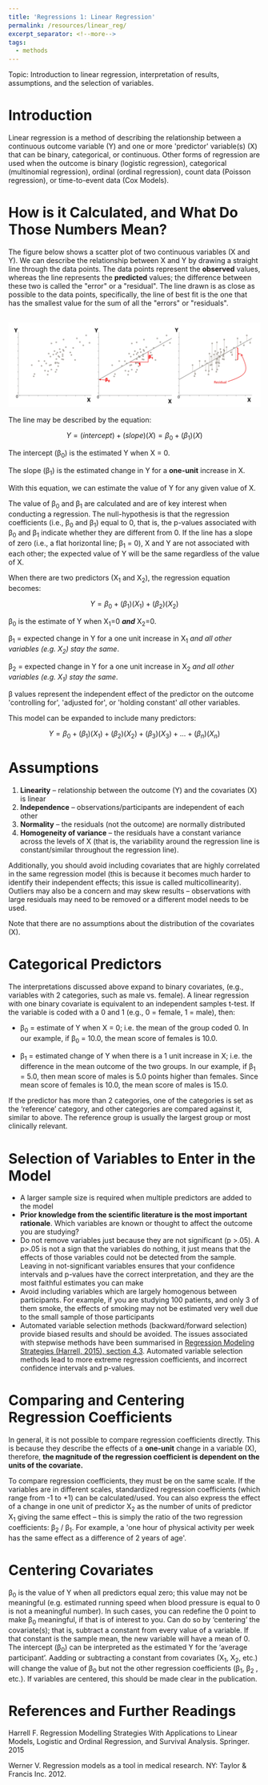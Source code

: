 ```yaml
---
title: 'Regressions 1: Linear Regression'
permalink: /resources/linear_reg/
excerpt_separator: <!--more-->
tags:
  - methods
---
```

<!--more-->
Topic: Introduction to linear regression, interpretation of results, assumptions, and the selection of variables.

# Introduction 
Linear regression is a method of describing the relationship between a continuous outcome variable (Y) and one or more 'predictor' variable(s) (X) that can be binary, categorical, or continuous. Other forms of regression are used when the outcome is binary (logistic regression), categorical (multinomial regression), ordinal (ordinal regression), count data (Poisson regression), or time-to-event data (Cox Models).


# How is it Calculated, and What Do Those Numbers Mean?

The figure below shows a scatter plot of two continuous variables (X and Y). We can describe the relationship between X and Y by drawing a straight line through the data points. The data points represent the **observed** values, whereas the line represents the **predicted** values; the difference between these two is called the "error" or a "residual". The  line drawn is as close as possible to the data points, specifically, the line of best fit is the one that has the smallest value for the sum of all the "errors" or "residuals". 

<br/><img src='/images/resources/regressions/linear/linear1.JPG'>  <br/>


The line may be described by the equation: 

$$ Y = (intercept)+(slope)(X) = β_0 + (β_1)(X) $$

The intercept (β<sub>0</sub>) is the estimated Y when X = 0.

The slope (β<sub>1</sub>) is the estimated change in Y for a **one-unit** increase in X.

With this equation, we can estimate the value of Y for any given value of X.

The value of β<sub>0</sub> and β<sub>1</sub> are calculated and are of key interest when conducting a regression. The null-hypothesis is that the regression coefficients (i.e., β<sub>0</sub> and β<sub>1</sub>) equal to 0, that is, the p-values associated with β<sub>0</sub> and β<sub>1</sub> indicate whether they are different from 0. If the line has a slope of zero (i.e., a flat horizontal line; β<sub>1</sub> = 0), X and Y are not associated with each other; the expected value of Y will be the same regardless of the value of X.


When there are two predictors (X<sub>1</sub> and X<sub>2</sub>), the regression equation becomes:

$$ Y = β_0 + (β_1)(X_1) + (β_2)(X_2) $$



β<sub>0</sub> is the estimate of Y when X<sub>1</sub>=0 ***and*** X<sub>2</sub>=0.

β<sub>1</sub> = expected change in Y for a one unit increase in X<sub>1</sub> *and all other variables (e.g. X<sub>2</sub>) stay the same*.

β<sub>2</sub> = expected change in Y for a one unit increase in X<sub>2</sub> *and all other variables (e.g. X<sub>1</sub>) stay the same*.

β values represent the independent effect of the predictor on the outcome 'controlling for', 'adjusted for', or 'holding constant' *all* other variables. 


This model can be expanded to include many predictors: 

$$ Y = β_0 + (β_1)(X_1) + (β_2)(X_2) + (β_3)(X_3) +... + (β_n)(X_n)$$


# Assumptions
1.  **Linearity** – relationship between the outcome (Y) and the covariates (X) is linear
2.  **Independence** – observations/participants are independent  of each other
3.  **Normality** – the residuals (not the outcome) are normally distributed
4.  **Homogeneity of variance** – the residuals have a constant variance across the levels of X (that is, the variability around the regression line is constant/similar throughout the regression line).

Additionally, you should avoid including covariates that are highly correlated in the same regression model (this is because it becomes much harder to identify their independent effects; this issue is called multicollinearity). Outliers may also be a concern and may skew results – observations with large residuals may need to be removed or a different model needs to be used.

Note that there are no assumptions about the distribution of the covariates (X). 


# Categorical Predictors 
The interpretations discussed above expand to binary covariates, (e.g., variables with 2 categories, such as male vs. female). A linear regression with one binary covariate is equivalent to an independent samples t-test. If the variable is coded with a 0 and 1 (e.g., 0 = female, 1 = male), then: 

- β<sub>0</sub> = estimate of Y when X = 0; i.e. the mean of the group coded 0. In our example, if β<sub>0</sub> = 10.0, the mean score of females is 10.0.
  
- β<sub>1</sub> = estimated change of Y when there is a 1 unit increase in X; i.e. the difference in the mean outcome of the two groups. In our example, if β<sub>1</sub>  = 5.0, then mean score of males is 5.0 points higher than females. Since mean score of females is 10.0, the mean score of males is 15.0. 

If the predictor has more than 2 categories, one of the categories is set as the ‘reference’ category, and other categories are compared against it, similar to above. The reference group is usually the largest group or most clinically relevant.

# Selection of Variables to Enter in the Model
- A larger sample size is required when multiple predictors are added to the model
- **Prior knowledge from the scientific literature is the most important rationale**. Which variables are known or thought to affect the outcome you are studying?
- Do not remove variables just because they are not significant (p >.05). A p>.05 is not a sign that the variables do nothing, it just means that the effects of those variables could not be detected from the sample. Leaving in not-significant variables ensures that your confidence intervals and p-values have the correct interpretation, and they are the most faithful estimates you can make
- Avoid including variables which are largely homogenous between participants. For example, if you are studying 100 patients, and only 3 of them smoke, the effects of smoking may not be estimated very well due to the small sample of those participants
- Automated variable selection methods (backward/forward selection) provide biased results and should be avoided. The issues associated with stepwise methods have been summarised in [Regression Modeling Strategies (Harrell, 2015), section 4.3](https://link.springer.com/book/10.1007/978-3-319-19425-7). Automated variable selection methods lead to more extreme regression coefficients, and incorrect confidence intervals and p-values.

# Comparing and Centering Regression Coefficients
In general, it is not possible to compare regression coefficients directly. This is because they describe the effects of a **one-unit** change in a variable (X), therefore, **the magnitude of the regression coefficient is dependent on the units of the covariate.** 

To compare regression coefficients, they must be on the same scale. If the variables are in different scales, standardized regression coefficients (which range from -1 to +1) can be calculated/used. You can also express the effect of a change in one unit of predictor X<sub>2</sub> as the number of units of predictor X<sub>1</sub> giving the same effect – this is simply the ratio of the two regression coefficients:    β<sub>2</sub> / β<sub>1</sub>. For example, a 'one hour of physical activity per week has the same effect as a difference of 2 years of age'. 

# Centering Covariates
β<sub>0</sub> is the value of Y when all predictors equal zero; this value may not be meaningful (e.g. estimated running speed when blood pressure is equal to 0 is not a meaningful number). In such cases, you can redefine the 0 point to make β<sub>0</sub> meaningful, if that is of interest to you. Can do so by ‘centering’ the covariate(s); that is, subtract a constant from every value of a variable. If that constant is the sample mean, the new variable will have a mean of 0. The intercept (β<sub>0</sub>) can be interpreted as the estimated Y for the ‘average participant’. Aadding or subtracting a constant from covariates (X<sub>1</sub>, X<sub>2</sub>, etc.) will change the value of β<sub>0</sub> but not the other regression coefficients (β<sub>1</sub>, β<sub>2</sub> , etc.). If variables are centered, this should be made clear in the publication.


# References and Further Readings

Harrell F. Regression Modelling Strategies With Applications to Linear Models, Logistic and Ordinal Regression, and Survival Analysis. Springer. 2015

Werner V. Regression models as a tool in medical research. NY: Taylor & Francis Inc. 2012.
